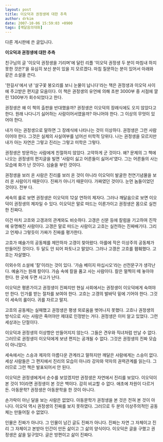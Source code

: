 ```yaml
---
layout: post
title: 이오덕과 권정생에 대한 추측
author: drkim
date: 2007-10-06 15:59:03 +0900
tags: [깨달음의대화]
---
```

다른 게시판에 쓴 글입니다. 

**이오덕과 권정생에 대한 추측**

친구님의 글 '이오덕 권정생을 기리며'에 달린 리플 '이오덕 권정생 두 분이 마침내 하지 못한 것은?'을 유심히 보신 분이 있을 지 모르겠다. 마침 질문하는 분이 있어서 아래와 같은 소설을 쓴다. 

'한길사'에서 낸 '살구꽃 봉오리를 보니 눈물이 납니다'라는 책은 권정생과 이오덕 사이에 주고받은 편지글 모음이다. 이 책은 권정생의 유언에 의해 초판 3000부 중 서점에 깔린 1300부가 회수되었다고 한다. 

권정생은 왜 이 책의 출판을 반대했을까? 권정생은 이오덕의 장례식에도 오지 않았다고 한다. 원래 나다니기 싫어하는 사람이어서였을까? 아니어야 한다. 그 이상의 무엇이 있어야 한다. 

내가 아는 권정생으로 말하면 그 장례식에 나타나는 것이 이상하다. 권정생은 그런 사람이어야 한다. 그것은 실제의 사실여부를 넘어선 미학적 당위다. 나는 권정생을 모르지만 내가 아는 자연은 그렇고 진리는 그렇고 미학은 그렇다. 

권정생은 방문하는 사람에게 친절하지 않았다. 고약하게 군 것이다. 왜? 문제의 그 책에 나오는 권정생의 편지글을 빌면 '사람이 싫고 어른들이 싫어서'였다. 그는 어른들의 사는 모습에 화가 난 것이다. 심술을 부린 것이다. 

권정생을 보러 온 사람은 진리를 보러 온 것이 아니라 이오덕이 발굴한 천연기념물을 보러 온 사람이기 때문이다. 진짜가 아니기 때문이다. 가짜였던 것이다. 눈먼 놈들이었던 것이다. 전부 다.

세속의 룰로 보면 권정생은 이오덕의 12살 연하의 제자다. 그러나 깨달음으로 보면 이오덕이 권정생의 제자일 수 있다. 이오덕은 말로 떠드는 이론가이고 권정생은 몸으로 실천한 진짜다.

이건 마치 고흐와 고갱과의 관계와도 비슷하다. 고갱은 신문 등에 칼럼을 기고하여 진작에 유명해진 사람이다. 고갱은 말로 떠드는 사람이고 고흐는 실천하는 진짜배기다. 그리고 언제나 그렇듯이 가짜가 진짜를 평가한다. 

고흐가 예술가의 공동체를 제안하자 고갱이 찾아왔다. 아를에 작은 이상주의 공동체가 만들어진 것이다. 두 달도 안 되어 파토나고 말았다. 그러나 고갱은 고흐를 폄훼했다. 고흐는 자살했다.

이외수의 소설에 '칼'이라는 것이 있다. '가슴 베이지 마십시오'라는 선전문구가 생각난다. 예술가는 원래 칼이다. 가슴 속에 칼을 품고 사는 사람이다. 칼은 멀찍이 떼 놓아야 한다. 한 곳에 두면 사고가 난다. 

이오덕은 평론가이고 권정생이 진짜지만 현실 사회에서는 권정생이 이오덕에게 숙여야만 한다. 인가를 받는 절차를 보여야 한다. 고흐는 고갱의 발바닥 밑에 기어야 한다. 그것이 세속의 룰이다. 귀를 자르고 말지.

고흐의 공동체는 실패했고 권정생은 평생 외로움을 벗어나지 못했다. 고흐나 권정생의 방식으로 사는 사람은 죽어야만 제대로 인정받는 거다. 권정생은 이미 알고 있었다. 그런 세상과는 단절이다. 

이오덕과 권정생의 이상향은 만들어지지 않는다. 그들은 견우와 직녀처럼 만날 수 없다. 그러므로 권정생이 이오덕에게 보낸 편지는 공개될 수 없다. 그것은 권정생의 진짜 모습이 아니었다.

세속에서는 스승과 제자의 아름다운 관계라고 말하지만 깨달은 사람에게는 스승이 없다. 세상 사람들은 그 편지에서 진리의 모습이 아니라 강자와 약자의 권력관계를 읽는다. 그러므로 그런 책은 발표되어서 안 된다. 

이오덕은 권정생에게서 순수를 보았겠지만 권정생은 자연에서 진리를 보았다. 이오덕이 본 것이 1이라면 권정생이 본 것은 백이다. 감히 비교할 수 없다. 애초에 차원이 다르거든. 아동문학? 권정생은 아동문학을 한 것이 아니다. 

손가락이 아닌 달을 보는 사람은 없었다. 아동문학가 권정생을 본 것은 전혀 본 것이 아니다. 이오덕 역시 권정생의 진짜를 보지 못하였다. 그러므로 두 분의 이상주의적인 공동체는 만들어질 수 없었다. 

인물은 진짜가 아니다. 그 인물이 남긴 글도 진짜가 아니다. 진짜는 자연 그 자체이고 진리 그 자체이고 본받아 인간이 만든 삶이고 그 삶의 양식이다. 이오덕은 글을 구했고 권정생은 삶을 일구었다. 글은 방편이고 삶이 진짜다.